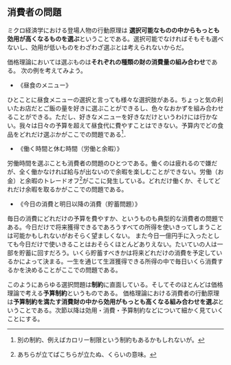## 消費者の問題
ミクロ経済学における登場人物の行動原理は
**選択可能なものの中からもっとも効用が高くなるものを選ぶ**ということである。選択可能でなければそもそも選べないし、効用が低いものをわざわざ選ぶとは考えられないからだ。

 価格理論においては選ぶものは**それぞれの種類の財の消費量の組み合わせ**である。
次の例を考えてみよう。
- 《昼食のメニュー》

ひとことに昼食メニューの選択と言っても様々な選択肢がある。ちょっと気の利いたお店だとご飯の量を好きに選ぶことができるし、色々なおかずを組み合わせることができる。ただし、好きなメニューを好きなだけというわけには行かない。我々は日々の予算を超えて昼食代に費やすことはできない。予算内でどの食品をどれだけ選ぶかがここでの問題である[^note0]．




- 《働く時間と休む時間（労働と余暇）》

労働時間を選ぶことも消費者の問題のひとつである。働くのは疲れるので嫌だが、全く働かなければ給与が出ないので余暇を楽しむことができない。労働（お金）と余暇のトレードオフ[^note1]がここに発生している。どれだけ働くか、そしてどれだけ余暇を取るかがここでの問題である。

- 《今日の消費と明日以降の消費（貯蓄問題）》

毎日の消費にどれだけの予算を費やすか、というものも典型的な消費者の問題である。今日だけで将来獲得できるであろうすべての所得を使いきってしまうことは可能かもしれないがおそらく望ましくない。
また今日一億円手に入ったとしても今日だけで使いきることはおそらくほとんどありえない。たいていの人は一部を貯蓄に回すだろう。いくら貯蓄すべきかは将来どれだけの消費を予定しているかによって決まる。一生を通じて生涯獲得できる所得の中で毎日いくら消費するかを決めることがここでの問題である。


 このようにあらゆる選択問題は**制約**に直面している。そしてそのほとんどは価格理論で考える**予算制約**というものである。
価格理論における消費者の行動原理は**予算制約を満たす消費財の中から効用がもっとも高くなる組み合わせを選ぶ**ということである。次節以降は効用・消費・予算制約などについて細かく見ていくことにする。

[^note0]: 別の制約、例えばカロリー制限という制約もあるかもしれないが。

[^note1]:あちらが立てばこちらが立たぬ、くらいの意味。




